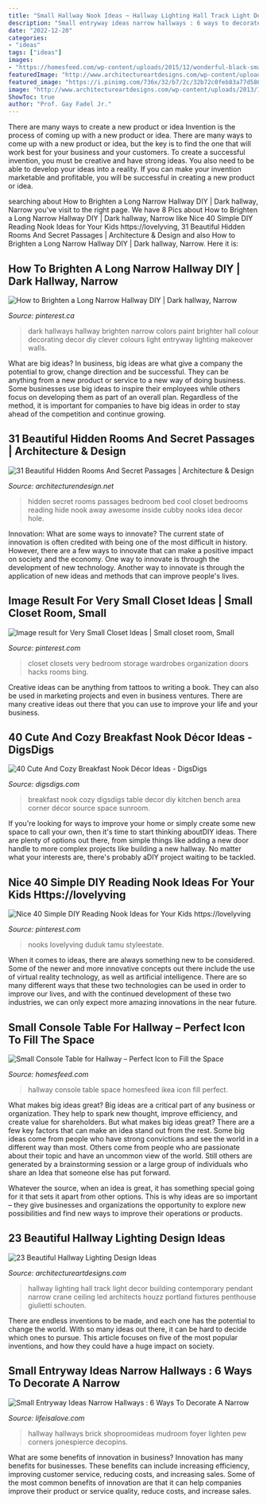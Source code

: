 ```yaml
---
title: "Small Hallway Nook Ideas ~ Hallway Lighting Hall Track Light Decor Building Contemporary Pendant Narrow Crane Ceiling Led Architects Houzz Portland Fixtures Penthouse Giulietti Schouten"
description: "Small entryway ideas narrow hallways : 6 ways to decorate a narrow"
date: "2022-12-20"
categories:
- "ideas"
tags: ["ideas"]
images:
- "https://homesfeed.com/wp-content/uploads/2015/12/wonderful-black-small-console-table-for-hallway-idea-on-wooden-floor-with-patterned-rug-and-potted-plant-and-wall-picture.jpg"
featuredImage: "http://www.architectureartdesigns.com/wp-content/uploads/2013/12/1837.jpg"
featured_image: "https://i.pinimg.com/736x/32/b7/2c/32b72c0feb83a77d586ff552a2861a7d.jpg"
image: "http://www.architectureartdesigns.com/wp-content/uploads/2013/12/1837.jpg"
ShowToc: true
author: "Prof. Gay Fadel Jr."
---
```



There are many ways to create a new product or idea
Invention is the process of coming up with a new product or idea. There are many ways to come up with a new product or idea, but the key is to find the one that will work best for your business and your customers. To create a successful invention, you must be creative and have strong ideas. You also need to be able to develop your ideas into a reality. If you can make your invention marketable and profitable, you will be successful in creating a new product or idea.

	

		
searching about How to Brighten a Long Narrow Hallway DIY | Dark hallway, Narrow you've visit to the right page. We have 8 Pics about How to Brighten a Long Narrow Hallway DIY | Dark hallway, Narrow like Nice 40 Simple DIY Reading Nook Ideas for Your Kids https://lovelyving, 31 Beautiful Hidden Rooms And Secret Passages | Architecture &amp; Design and also How to Brighten a Long Narrow Hallway DIY | Dark hallway, Narrow. Here it is:
		
    
## How To Brighten A Long Narrow Hallway DIY | Dark Hallway, Narrow

<img loading=lazy src="https://i.pinimg.com/736x/6a/ee/da/6aeeda627b520bbb1437aabf978158e1--rental-makeover-dark-hallway.jpg" onerror="this.onerror=null;this.src='https://tse3.mm.bing.net/th?id=OIP.COO9DED9J6Y4f5xbSoEpUQHaJ3&amp;pid=15.1';" alt="How to Brighten a Long Narrow Hallway DIY | Dark hallway, Narrow">

_Source: pinterest.ca_

>dark hallways hallway brighten narrow colors paint brighter hall colour decorating decor diy clever colours light entryway lighting makeover walls. 

	

What are big ideas?
In business, big ideas are what give a company the potential to grow, change direction and be successful. They can be anything from a new product or service to a new way of doing business. 
Some businesses use big ideas to inspire their employees while others focus on developing them as part of an overall plan. Regardless of the method, it is important for companies to have big ideas in order to stay ahead of the competition and continue growing.

    
## 31 Beautiful Hidden Rooms And Secret Passages | Architecture &amp; Design

<img loading=lazy src="http://cdn.architecturendesign.net/wp-content/uploads/2014/09/2622.jpg" onerror="this.onerror=null;this.src='https://tse4.mm.bing.net/th?id=OIP.Wpqc__HqNmmkd9o3yEzjVAHaNK&amp;pid=15.1';" alt="31 Beautiful Hidden Rooms And Secret Passages | Architecture &amp; Design">

_Source: architecturendesign.net_

>hidden secret rooms passages bedroom bed cool closet bedrooms reading hide nook away awesome inside cubby nooks idea decor hole. 

	

Innovation: What are some ways to innovate?
The current state of innovation is often credited with being one of the most difficult in history. However, there are a few ways to innovate that can make a positive impact on society and the economy. One way to innovate is through the development of new technology. Another way to innovate is through the application of new ideas and methods that can improve people's lives.

    
## Image Result For Very Small Closet Ideas | Small Closet Room, Small

<img loading=lazy src="https://i.pinimg.com/736x/12/29/ef/1229efed88703ad7b2cc2b982ca5a5e4.jpg" onerror="this.onerror=null;this.src='https://tse3.mm.bing.net/th?id=OIP.kcJEMyvZE2fWPdsaeuFmIQHaLI&amp;pid=15.1';" alt="Image result for Very Small Closet Ideas | Small closet room, Small">

_Source: pinterest.com_

>closet closets very bedroom storage wardrobes organization doors hacks rooms bing. 

	

Creative ideas can be anything from tattoos to writing a book. They can also be used in marketing projects and even in business ventures. There are many creative ideas out there that you can use to improve your life and your business.

    
## 40 Cute And Cozy Breakfast Nook Décor Ideas - DigsDigs

<img loading=lazy src="http://www.digsdigs.com/photos/cute-and-cozy-breakfast-nook-decor-ideas-20.jpg" onerror="this.onerror=null;this.src='https://tse2.mm.bing.net/th?id=OIP.DyoQQlROt2S9rn8b5dGj4wHaJ3&amp;pid=15.1';" alt="40 Cute And Cozy Breakfast Nook Décor Ideas - DigsDigs">

_Source: digsdigs.com_

>breakfast nook cozy digsdigs table decor diy kitchen bench area corner décor source space sunroom. 

	

If you're looking for ways to improve your home or simply create some new space to call your own, then it's time to start thinking aboutDIY ideas. There are plenty of options out there, from simple things like adding a new door handle to more complex projects like building a new hallway. No matter what your interests are, there's probably aDIY project waiting to be tackled.

    
## Nice 40 Simple DIY Reading Nook Ideas For Your Kids Https://lovelyving

<img loading=lazy src="https://i.pinimg.com/736x/32/b7/2c/32b72c0feb83a77d586ff552a2861a7d.jpg" onerror="this.onerror=null;this.src='https://tse4.mm.bing.net/th?id=OIP.dNmiXxsOViZSpvugN799ewHaJ3&amp;pid=15.1';" alt="Nice 40 Simple DIY Reading Nook Ideas for Your Kids https://lovelyving">

_Source: pinterest.com_

>nooks lovelyving duduk tamu styleestate. 

	

When it comes to ideas, there are always something new to be considered. Some of the newer and more innovative concepts out there include the use of virtual reality technology, as well as artificial intelligence. There are so many different ways that these two technologies can be used in order to improve our lives, and with the continued development of these two industries, we can only expect more amazing innovations in the near future.

    
## Small Console Table For Hallway – Perfect Icon To Fill The Space

<img loading=lazy src="https://homesfeed.com/wp-content/uploads/2015/12/wonderful-black-small-console-table-for-hallway-idea-on-wooden-floor-with-patterned-rug-and-potted-plant-and-wall-picture.jpg" onerror="this.onerror=null;this.src='https://tse3.mm.bing.net/th?id=OIP.6kqc4t6G5-iRWA_uJC8umwHaJ4&amp;pid=15.1';" alt="Small Console Table for Hallway – Perfect Icon to Fill the Space">

_Source: homesfeed.com_

>hallway console table space homesfeed ikea icon fill perfect. 

	

What makes big ideas great?
Big ideas are a critical part of any business or organization. They help to spark new thought, improve efficiency, and create value for shareholders. But what makes big ideas great? There are a few key factors that can make an idea stand out from the rest.
Some big ideas come from people who have strong convictions and see the world in a different way than most. Others come from people who are passionate about their topic and have an uncommon view of the world. Still others are generated by a brainstorming session or a large group of individuals who share an Idea that someone else has put forward.

Whatever the source, when an idea is great, it has something special going for it that sets it apart from other options. This is why ideas are so important – they give businesses and organizations the opportunity to explore new possibilities and find new ways to improve their operations or products.

    
## 23 Beautiful Hallway Lighting Design Ideas

<img loading=lazy src="http://www.architectureartdesigns.com/wp-content/uploads/2013/12/1837.jpg" onerror="this.onerror=null;this.src='https://tse3.mm.bing.net/th?id=OIP.WJqbEptuMYa5GNWuRo0N1wHaLV&amp;pid=15.1';" alt="23 Beautiful Hallway Lighting Design Ideas">

_Source: architectureartdesigns.com_

>hallway lighting hall track light decor building contemporary pendant narrow crane ceiling led architects houzz portland fixtures penthouse giulietti schouten. 

	

There are endless inventions to be made, and each one has the potential to change the world. With so many ideas out there, it can be hard to decide which ones to pursue. This article focuses on five of the most popular inventions, and how they could have a huge impact on society.

    
## Small Entryway Ideas Narrow Hallways : 6 Ways To Decorate A Narrow

<img loading=lazy src="http://lifeisalove.com/wp-content/uploads/2020/08/small-entryway-ideas-narrow-hallways-05.jpg" onerror="this.onerror=null;this.src='https://tse3.mm.bing.net/th?id=OIP.Kufdo1navT-FC0cbg3Mf8QHaLH&amp;pid=15.1';" alt="Small Entryway Ideas Narrow Hallways : 6 Ways To Decorate A Narrow">

_Source: lifeisalove.com_

>hallway hallways brick shoproomideas mudroom foyer lighten pew corners jonespierce decopins. 

	

What are some benefits of innovation in business?
Innovation has many benefits for businesses. These benefits can include increasing efficiency, improving customer service, reducing costs, and increasing sales. Some of the most common benefits of innovation are that it can help companies improve their product or service quality, reduce costs, and increase sales.

